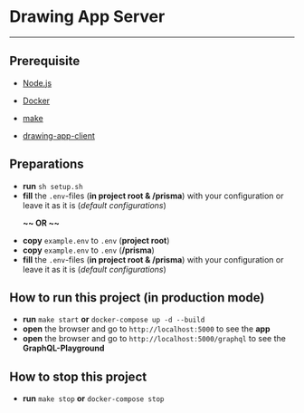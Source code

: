 # Drawing App Server

---

## Prerequisite

- [Node.js](https://nodejs.org/en/)
- [Docker](https://www.docker.com/get-started)
- [make](https://www.gnu.org/software/make/)

- [drawing-app-client](https://github.com/dennzimm/drawing-app-client)

## Preparations

- **run** `sh setup.sh`
- **fill** the `.env`-files (**in project root & /prisma**) with your configuration or leave it as it is (_default configurations_)

&nbsp;&nbsp;&nbsp;&nbsp;&nbsp;&nbsp;**~~ OR ~~**

- **copy** `example.env` to `.env` (**project root**)
- **copy** `example.env` to `.env` (**/prisma**)
- **fill** the `.env`-files (**in project root & /prisma**) with your configuration or leave it as it is (_default configurations_)

## How to run this project (in production mode)

- **run** `make start` **or** `docker-compose up -d --build`
- **open** the browser and go to `http://localhost:5000` to see the **app**
- **open** the browser and go to `http://localhost:5000/graphql` to see the **GraphQL-Playground**

## How to stop this project

- **run** `make stop` **or** `docker-compose stop`
